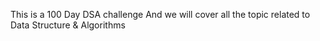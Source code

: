 This is a 100 Day DSA challenge And we will cover all the topic related to Data Structure & Algorithms 
